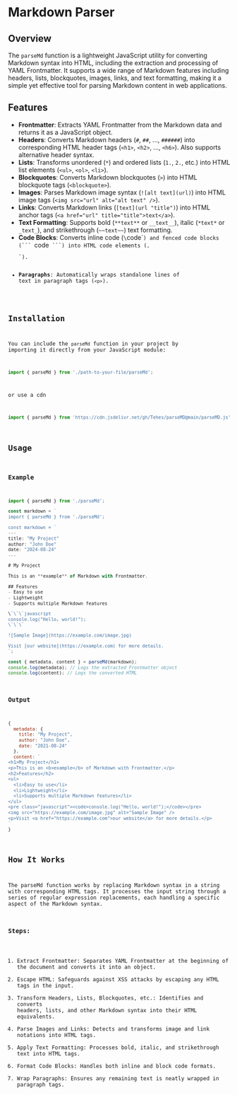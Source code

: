 # Markdown Parser

## Overview
The `parseMd` function is a lightweight JavaScript utility for converting Markdown syntax into HTML, including the extraction and processing of YAML Frontmatter. It supports a wide range of Markdown features including headers, lists, blockquotes, images, links, and text formatting, making it a simple yet effective tool for parsing Markdown content in web applications.

## Features
- **Frontmatter**: Extracts YAML Frontmatter from the Markdown data and returns it as a JavaScript object.
- **Headers**: Converts Markdown headers (`#`, `##`, ..., `######`) into corresponding HTML header tags (`<h1>`, `<h2>`, ..., `<h6>`). Also supports alternative header syntax.
- **Lists**: Transforms unordered (`*`) and ordered lists (`1.`, `2.`, etc.) into HTML list elements (`<ul>`, `<ol>`, `<li>`).
- **Blockquotes**: Converts Markdown blockquotes (`>`) into HTML blockquote tags (`<blockquote>`).
- **Images**: Parses Markdown image syntax (`![alt text](url)`) into HTML image tags (`<img src="url" alt="alt text" />`).
- **Links**: Converts Markdown links (`[text](url "title")`) into HTML anchor tags (`<a href="url" title="title">text</a>`).
- **Text Formatting**: Supports bold (`**text**` or `__text__`), italic (`*text*` or `_text_`), and strikethrough (`~~text~~`) text formatting.
- **Code Blocks**: Converts inline code (`\`code\``) and fenced code blocks (``` `code` ```) into HTML code elements (`<code>`, `<pre>`).
- **Paragraphs**: Automatically wraps standalone lines of text in paragraph tags (`<p>`).

## Installation
You can include the `parseMd` function in your project by importing it directly from your JavaScript module:
```javascript
import { parseMd } from './path-to-your-file/parseMd';
```

or use a cdn
```javascript
import { parseMd } from 'https://cdn.jsdelivr.net/gh/Tehes/parseMD@main/parseMD.js';
```

## Usage

### Example
```javascript
import { parseMd } from './parseMd';

const markdown = `
import { parseMd } from './parseMd';

const markdown = `
---
title: "My Project"
author: "John Doe"
date: "2024-08-24"
---

# My Project

This is an **example** of Markdown with Frontmatter.

## Features
- Easy to use
- Lightweight
- Supports multiple Markdown features

\`\`\`javascript
console.log("Hello, world!");
\`\`\`

![Sample Image](https://example.com/image.jpg)

Visit [our website](https://example.com) for more details.
`;

const { metadata, content } = parseMd(markdown);
console.log(metadata); // Logs the extracted Frontmatter object
console.log(content); // Logs the converted HTML
```
### Output
```javascript
{
  metadata: {
    title: "My Project",
    author: "John Doe",
    date: "2021-08-24"
  },
  content: `
<h1>My Project</h1>
<p>This is an <b>example</b> of Markdown with Frontmatter.</p>
<h2>Features</h2>
<ul>
  <li>Easy to use</li>
  <li>Lightweight</li>
  <li>Supports multiple Markdown features</li>
</ul>
<pre class="javascript"><code>console.log("Hello, world!");</code></pre>
<img src="https://example.com/image.jpg" alt="Sample Image" />
<p>Visit <a href="https://example.com">our website</a> for more details.</p>
`
}
```

## How It Works
The parseMd function works by replacing Markdown syntax in a string with corresponding HTML tags. It processes the input string through a series of regular expression replacements, each handling a specific aspect of the Markdown syntax.

### Steps:
1.	Extract Frontmatter: Separates YAML Frontmatter at the beginning of the document and converts it into an object.
2.	Escape HTML: Safeguards against XSS attacks by escaping any HTML tags in the input.
3.	Transform Headers, Lists, Blockquotes, etc.: Identifies and converts headers, lists, and other Markdown syntax into their HTML equivalents.
4.	Parse Images and Links: Detects and transforms image and link notations into HTML tags.
5.	Apply Text Formatting: Processes bold, italic, and strikethrough text into HTML tags.
6.	Format Code Blocks: Handles both inline and block code formats.
7.	Wrap Paragraphs: Ensures any remaining text is neatly wrapped in paragraph tags.
